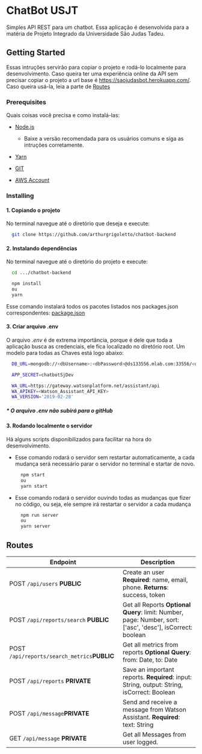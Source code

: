 # ChatBot USJT

Simples API REST para um chatbot. Essa aplicação é desenvolvida para a matéria de Projeto Integrado da Universidade São Judas Tadeu.

## Getting Started

Essas intruções servirão para copiar o projeto e rodá-lo localmente para desenvolvimento. Caso queira ter uma experiência online da API sem precisar copiar o projeto a url base é <https://saojudasbot.herokuapp.com/>. Caso queira usá-la, leia a parte de [Routes](#routes)

### Prerequisites

Quais coisas você precisa e como instalá-las:

- [Node.js](https://nodejs.org/en/)

  - Baixe a versão recomendada para os usuários comuns e siga as intruções corretamente.

- [Yarn](https://yarnpkg.com/pt-BR/)
- [GIT](https://git-scm.com/book/en/v2/Getting-Started-Installing-Git)
- [AWS Account](https://console.aws.amazon.com/)

### Installing

#### 1. Copiando o projeto

No terminal navegue até o diretório que deseja e execute:

```bash
  git clone https://github.com/arthurgrigoletto/chatbot-backend
```

#### 2. Instalando dependências

No terminal navegue até o diretório do projeto e execute:

```bash
  cd .../chatbot-backend

  npm install
  ou
  yarn
```

Esse comando instalará todos os pacotes listados nos packages.json correspondentes: [package.json](https://github.com/arthurgrigoletto/chatbot-backend/blob/master/package.json)

#### 3. Criar arquivo .env

O arquivo _.env_ é de extrema importância, porque é dele que toda a aplicação busca as credenciais, ele fica localizado no diretório root. Um modelo para todas as Chaves está logo abaixo:

```bash
  DB_URL=mongodb://<dbUsername>:<dbPassword>@ds133556.mlab.com:33556/<dbName>

  APP_SECRET=chatbotSjDev

  WA_URL=https://gateway.watsonplatform.net/assistant/api
  WA_APIKEY=<Watson_Assistant_API_KEY>
  WA_VERSION='2019-02-28'

```

##### \* _O arquivo .env não subirá para o gitHub_

#### 3. Rodando localmente o servidor

Há alguns scripts disponibilizados para facilitar na hora do desenvolvimento.

- Esse comando rodará o servidor sem restartar automaticamente, a cada mudança será necessário parar o servidor no terminal e startar de novo.

  ```bash
    npm start
    ou
    yarn start
  ```

- Esse comando rodará o servidor ouvindo todas as mudanças que fizer no código, ou seja, ele sempre irá restartar o servidor a cada mudança

  ```bash
    npm run server
    ou
    yarn server
  ```

## Routes

| Endpoint                                     | Description                                                                                                |
| -------------------------------------------- | ---------------------------------------------------------------------------------------------------------- |
| POST `/api/users` **PUBLIC**                 | Create an user **Required**: name, email, phone. **Returns**: success, token                               |
| POST `/api/reports/search` **PUBLIC**        | Get all Reports **Optional Query**: limit: Number, page: Number, sort: ['asc', 'desc'], isCorrect: boolean |
| POST `/api/reports/search_metrics`**PUBLIC** | Get all metrics from reports **Optional Query**: from: Date, to: Date                                      |
| POST `/api/reports` **PRIVATE**              | Save an important reports. **Required**: input: String, output: String, isCorrect: Boolean                 |
| POST `/api/message`**PRIVATE**               | Send and receive a message from Watson Assistant. **Required**: text: String                               |
| GET `/api/message` **PRIVATE**               | Get all Messages from user logged.                                                                         |
